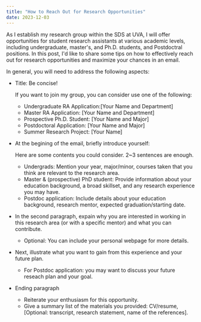 ```yaml
---
title: "How to Reach Out for Research Opportunities"
date: 2023-12-03
---
```


As I establish my research group within the SDS at UVA, I will offer opportunities for student research assistants at various academic levels, including undergraduate, master's, and Ph.D. students, and Postdoctral positions. In this post, I'd like to share some tips on how to effectively reach out for research opportunities and maximize your chances in an email. 

In general, you will need to address the following aspects:
* Title: Be concise!

  If you want to join my group, you can consider use one of the following:
  * Undergraduate RA Application:[Your Name and Department]
  * Master RA Application: [Your Name and Department]
  * Prospective Ph.D. Student: [Your Name and Major]
  * Postdoctoral Application: [Your Name and Major]
  * Summer Research Project: [Your Name]

* At the begining of the email, briefly introduce yourself:

  Here are some contents you could consider. 2~3 sentences are enough.
  * Undergrads: Mention your year, major/minor, courses taken that you think are relevant to the research area.
  * Master & (prospective) PhD student: Provide information about your education background, a broad skillset, and any research experience you may have.
  * Postdoc application: Include details about your education background, research mentor, expected graduation/starting date.

* In the second paragraph, expain why you are interested in working in this research area (or with a specific mentor) and what you can contribute.
  * Optional: You can include your personal webpage for more details. 

  
* Next, illustrate what you want to gain from this experience and your future plan.
  * For Postdoc application: you may want to discuss your future reseach plan and your goal.

* Ending paragraph
  * Reiterate your enthusiasm for this opportunity.
  * Give a summary list of the materials you provided: CV/resume, [Optional: transcript, research statement, name of the references].
  
